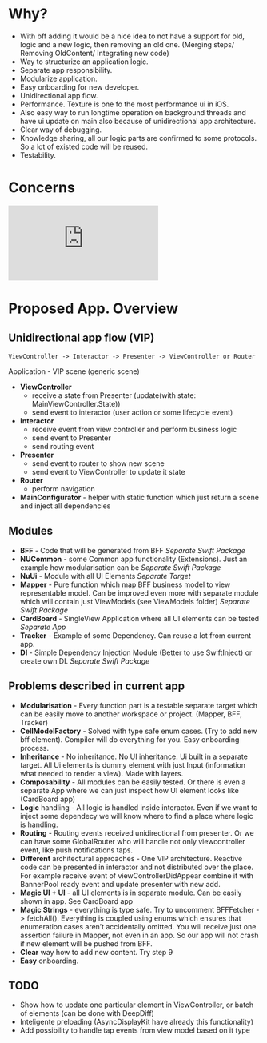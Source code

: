 
# Why?

* With bff adding it would be a nice idea to not have a support for old, logic and a new logic, then removing an old one. 
(Merging steps/ Removing OldContent/ Integrating new code)
* Way to structurize an application logic.
* Separate app responsibility.
* Modularize application.
* Easy onboarding for new developer.
* Unidirectional app flow.
* Performance. Texture is one fo the most performance ui in iOS. 
* Also easy way to run longtime operation on background threads and have ui update on main 
also because of unidirectional app architecture.
* Clear way of debugging.
* Knowledge sharing, all our logic parts are confirmed to some protocols. So a lot of existed code will be reused.
* Testability. 

# Concerns
![concerns](https://github.com/Kharchevskyi/NewNUnl/master/Nunl.pdf)

# Proposed App. Overview

## Unidirectional app flow (VIP)

`ViewController -> Interactor -> Presenter -> ViewController or Router`

Application - VIP scene (generic scene)
* **ViewController** 
    * receive a state from Presenter (update(with state: MainViewController.State))
    * send event to interactor (user action or some lifecycle event)
* **Interactor**
    * receive event from view controller and perform business logic
    * send event to Presenter
    * send routing event
* **Presenter** 
    * send event to router to show new scene
    * send event to ViewController to update it state
* **Router** 
    * perform navigation
* **MainConfigurator** - helper with static function which just return a scene and inject all dependencies

## Modules
* **BFF** - Code that will be generated from BFF  *Separate Swift Package*
* **NUCommon** - some Common app functionality (Extensions). Just an example how modularisation can be *Separate Swift Package*
* **NuUi** - Module with all UI Elements *Separate Target*
* **Mapper** - Pure function which map BFF business model to view representable model. Can be improved even more with separate module which will contain just ViewModels (see ViewModels folder) *Separate Swift Package*
* **CardBoard** - SingleView Application where all UI elements can be tested *Separate App*
* **Tracker** - Example of some Dependency. Can reuse a lot from current app.
* **DI** - Simple Dependency Injection Module (Better to use SwiftInject) or create own DI. *Separate Swift Package*
        

## Problems described in current app

* **Modularisation** - Every function part is a testable separate target which can be easily move to another workspace or project. (Mapper, BFF, Tracker)
* **CellModelFactory** - Solved with type safe enum cases. (Try to add new bff element). Compiler will do everything for you. Easy onboarding process.
* **Inheritance** - No inheritance. No UI inheritance. Ui built in a separate target. All Ui elements is dummy element with just Input (information what needed to render a view). Made with layers.
* **Composability** - All modules can be easily tested.  Or there is even a separate App where we can just inspect how UI element looks like (CardBoard app)
* **Logic** handling  - All logic is handled inside interactor. Even if we want to inject some dependecy we will know where to find a place where logic is handling. 
* **Routing** - Routing events received unidirectional from presenter. Or we can have some GlobalRouter who will handle not only viewcontroller event, like push notifications taps.
* **Different** architectural approaches - One VIP architecture. Reactive code can be presented in interactor and not distributed over the place. For example receive event of viewControllerDidAppear combine it with BannerPool ready event and update presenter with new add.
* **Magic UI + UI** - all UI elements is in separate module. Can be easily shown in app. See CardBoard app
* **Magic Strings** - everything is type safe. Try to uncomment BFFFetcher -> fetchAll(). Everything is coupled using enums which ensures that enumeration cases aren’t accidentally omitted. You will receive just one assertion failure in Mapper, not even in an app. So our app will not crash if new element will be pushed from BFF.  
* **Clear** way how to add new content. Try step 9
* **Easy** onboarding. 


## TODO
* Show how to update one particular element in ViewController, or batch of elements (can be done with DeepDiff)
* Inteligente preloading (AsyncDisplayKit have already this functionality)
* Add possibility to handle tap events from view model based on it type 
